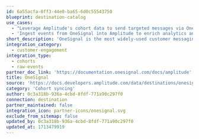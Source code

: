 ```yaml
---
id: 6a55acfa-0ff3-44e0-ba65-6d0c55543750
blueprint: destination-catalog
use_cases:
  - "Leverage Amplitude's cohort data to send targeted messages via OneSignal's customer messaging platform, driving engagement and conversion across multiple channels such as push notifications, email, SMS, and in-app messages."
  - 'Ingest events from OneSignal into Amplitude to enrich analytics and gain deeper insights into user engagement and the effectiveness of messaging campaigns.'
short_description: 'OneSignal is the most widely-used customer messaging and engagement solution, helping over a million businesses deliver over 10 billion messages to their customers each day.'
integration_category:
  - customer-engagement
integration_type:
  - cohorts
  - raw-events
partner_doc_link: 'https://documentation.onesignal.com/docs/amplitude'
title: OneSignal
source: 'https://docs.developers.amplitude.com/data/destinations/onesignal'
category: 'Cohort syncing'
author: 0c3a318b-936a-4cbd-8fdf-771a90c297f0
connection: destination
partner_maintained: false
integration_icon: partner-icons/onesignal.svg
exclude_from_sitemap: false
updated_by: 0c3a318b-936a-4cbd-8fdf-771a90c297f0
updated_at: 1713479919
---
```

